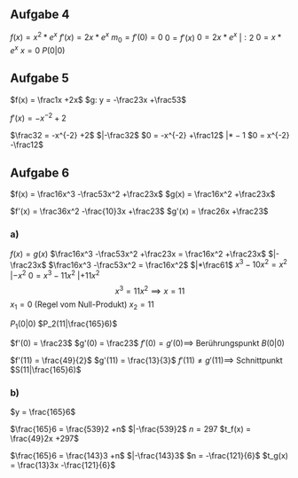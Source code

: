 ## Aufgabe 4
$f(x) = x^2 *e^x$
$f'(x) = 2x *e^x$
$m_0 = f'(0) = 0$
$0 = f'(x)$
$0 = 2x *e^x$ $|:2$
$0 = x *e^x$
$x = 0$
$P(0|0)$
## Aufgabe 5
$f(x) = \frac1x +2x$
$g: y = -\frac23x +\frac53$

$f'(x) = -x^{-2} +2$

$\frac32 = -x^{-2} +2$ $|-\frac32$
$0 = -x^{-2} +\frac12$ $|*-1$
$0 = x^{-2} -\frac12$

## Aufgabe 6
$f(x) = \frac16x^3 -\frac53x^2 +\frac23x$
$g(x) = \frac16x^2 +\frac23x$

$f'(x) = \frac36x^2 -\frac{10}3x +\frac23$
$g'(x) = \frac26x +\frac23$
### a)
$f(x) = g(x)$
$\frac16x^3 -\frac53x^2 +\frac23x = \frac16x^2 +\frac23x$ $|-\frac23x$
$\frac16x^3 -\frac53x^2 = \frac16x^2$ $|*\frac61$
$x^3 -10x^2 = x^2$ $|-x^2$
$0 = x^{3} -11x^2$ $|+11x^2$
$$ x^3 = 11x^2 \implies x = 11$$
$x_1 = 0$ (Regel vom Null-Produkt)
$x_2 = 11$

$P_1(0|0)$
$P_2(11|\frac{165}6)$

$f'(0) = \frac23$
$g'(0) = \frac23$
$f'(0) = g'(0) \implies$ Berührungspunkt $B(0|0)$

$f'(11) = \frac{49}{2}$
$g'(11) = \frac{13}{3}$
$f'(11) \neq g'(11) \implies$ Schnittpunkt $S(11|\frac{165}6)$

### b)
$y = \frac{165}6$

$\frac{165}6 = \frac{539}2 +n$ $|-\frac{539}2$
$n = 297$
$t_f(x) = \frac{49}2x +297$

$\frac{165}6 = \frac{143}3 +n$ $|-\frac{143}3$
$n = -\frac{121}{6}$
$t_g(x) = \frac{13}3x -\frac{121}{6}$


